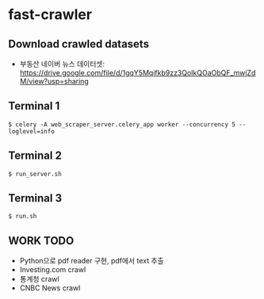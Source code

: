 # fast-crawler

## Download crawled datasets
- 부동산 네이버 뉴스 데이터셋: https://drive.google.com/file/d/1gqY5Mqifkb9zz3QoIkQOaObQF_mwjZdM/view?usp=sharing

## Terminal 1
```
$ celery -A web_scraper_server.celery_app worker --concurrency 5 --loglevel=info
```
## Terminal 2 
```
$ run_server.sh
```
## Terminal 3
```
$ run.sh
```
## WORK TODO
- Python으로 pdf reader 구현, pdf에서 text 추출
- Investing.com crawl
- 통계청 crawl
- CNBC News crawl
